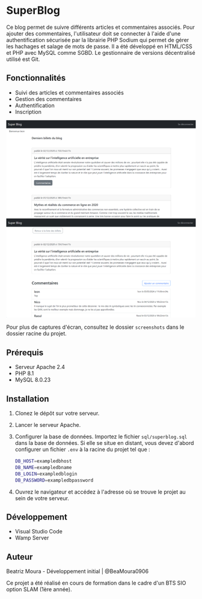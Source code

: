 # SuperBlog

Ce blog permet de suivre différents articles et commentaires associés. Pour ajouter des commentaires, l'utilisateur doit se connecter à l'aide d'une authentification sécurisée par la librairie PHP Sodium qui permet de gérer les hachages et salage de mots de passe. Il a été développé en HTML/CSS et PHP avec MySQL comme SGBD. Le gestionnaire de versions décentralisé utilisé est Git.

## Fonctionnalités 

- Suivi des articles et commentaires associés
- Gestion des commentaires
- Authentification
- Inscription

![Homepage](./screenshots/homepage.png)
![Commentaires](./screenshots/commentspage.png)

Pour plus de captures d'écran, consultez le dossier `screenshots` dans le dossier racine du projet.

## Prérequis

- Serveur Apache 2.4
- PHP 8.1
- MySQL 8.0.23

## Installation

1. Clonez le dépôt sur votre serveur.
2. Lancer le serveur Apache.
3. Configurer la base de données.
    Importez le fichier `sql/superblog.sql` dans la base de données. Si elle se situe en distant, vous devez d'abord configurer un fichier `.env` à la racine du projet tel que :

    ```bash
    DB_HOST=exampledbhost
    DB_NAME=exampledbname
    DB_LOGIN=exampledblogin
    DB_PASSWORD=exampledbpassword
    ```
4. Ouvrez le navigateur et accédez à l'adresse où se trouve le projet au sein de votre serveur.

## Développement

- Visual Studio Code
- Wamp Server

## Auteur 

Beatriz Moura - Développement initial | @BeaMoura0906

Ce projet a été réalisé en cours de formation dans le cadre d'un BTS SIO option SLAM (1ère année).